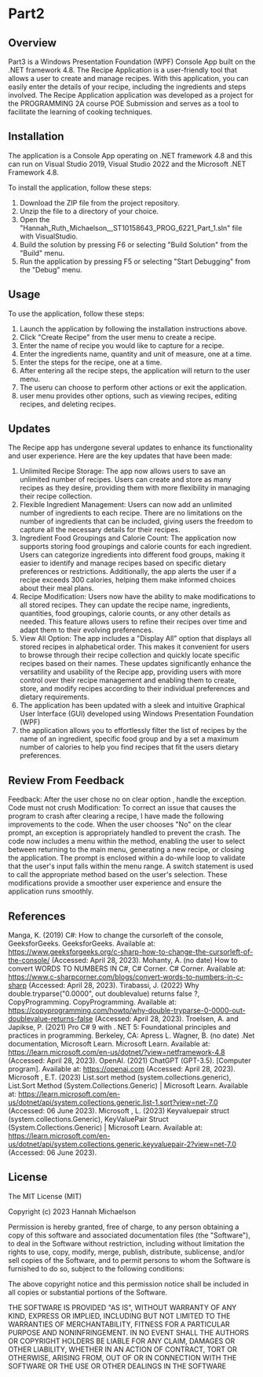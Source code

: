 # Part2

## Overview

Part3 is a Windows Presentation Foundation (WPF) Console App built on the .NET framework 4.8.
The Recipe Application is a user-friendly tool that allows a user to create and manage recipes.
With this application, you can easily enter the details of your recipe, including the ingredients and steps involved. 
The Recipe Application application was developed as a project for the PROGRAMMING 2A course POE Submission and serves 
as a tool to facilitate the learning of cooking techniques. 

## Installation
The application is a Console App operating on .NET framework 4.8 and this can 
run on Visual Studio 2019, Visual Studio 2022 and the Microsoft .NET Framework 4.8.

To install the application, follow these steps:

1. Download the ZIP file from the project repository.
2. Unzip the file to a directory of your choice.
3. Open the "Hannah_Ruth_Michaelson__ST10158643_PROG_6221_Part_1.sln" file with VisualStudio.
4. Build the solution by pressing F6 or selecting "Build Solution" from the "Build" menu.
5. Run the application by pressing F5 or selecting "Start Debugging" from the "Debug" menu.

## Usage

To use the application, follow these steps:

1. Launch the application by following the installation instructions above.
2. Click "Create Recipe" from the user menu to create a recipe.
3. Enter the name of recipe you would like to capture for a recipe.
4. Enter the ingredients name, quantity and unit of measure, one at a time.
5. Enter the steps for the recipe, one at a time.
6. After entering all the recipe steps, the application will return to the user menu.
7. The useru can choose to perform other actions or exit the application.
8. user menu provides other options, such as viewing recipes, editing recipes, and deleting recipes.

## Updates 
The Recipe app has undergone several updates to enhance its functionality and user experience. Here are the key updates that have been made:

1. Unlimited Recipe Storage: The app now allows users to save an unlimited number of recipes. Users can create and store as many recipes as they desire, providing them with more flexibility in managing their recipe collection.
2. Flexible Ingredient Management: Users can now add an unlimited number of ingredients to each recipe. There are no limitations on the number of ingredients that can be included, giving users the freedom to capture all the necessary details for their recipes.
3. Ingredient Food Groupings and Calorie Count: The application now supports storing food groupings and calorie counts for each ingredient. Users can categorize ingredients into different food groups, making it easier to identify and manage recipes based on specific dietary preferences or restrictions. Additionally, the app alerts the user if a recipe exceeds 300 calories, helping them make informed choices about their meal plans.
4. Recipe Modification: Users now have the ability to make modifications to all stored recipes. They can update the recipe name, ingredients, quantities, food groupings, calorie counts, or any other details as needed. This feature allows users to refine their recipes over time and adapt them to their evolving preferences.
5. View All Option: The app includes a "Display All" option that displays all stored recipes in alphabetical order. This makes it convenient for users to browse through their recipe collection and quickly locate specific recipes based on their names.
These updates significantly enhance the versatility and usability of the Recipe app, providing users with more control over their recipe management and enabling them to create, store, and modify recipes according to their individual preferences and dietary requirements.
6. The application has been updated with a sleek and intuitive Graphical User Interface (GUI) developed using Windows Presentation Foundation (WPF)
7.  the application allows you to effortlessly filter the list of recipes by the name of an ingredient, specific food group and by a set a maximum number of calories to help you find recipes that fit the users dietary preferences.

## Review From Feedback
Feedback: After the user chose no on clear option , handle the exception. Code must not crush
Modification: To correct an issue that causes the program to crash after clearing a recipe, I have made the following improvements to the code. When the user chooses "No" on the clear prompt, an exception is appropriately handled to prevent the crash. The code now includes a menu within the method, enabling the user to select between returning to the main menu, generating a new recipe, or closing the application. The prompt is enclosed within a do-while loop to validate that the user's input falls within the menu range. A switch statement is used to call the appropriate method based on the user's selection. These modifications provide a smoother user experience and ensure the application runs smoothly.

## References
Manga, K. (2019) C#: How to change the cursorleft of the console, GeeksforGeeks. GeeksforGeeks. Available at: https://www.geeksforgeeks.org/c-sharp-how-to-change-the-cursorleft-of-the-console/ (Accessed: April 28, 2023). 
Mohanty, A. (no date) How to convert WORDS TO NUMBERS IN C#, C# Corner. C# Corner. Available at: https://www.c-sharpcorner.com/blogs/convert-words-to-numbers-in-c-sharp (Accessed: April 28, 2023). 
Tirabassi, J. (2022) Why double.tryparse("0.0000", out doublevalue) returns false ?, CopyProgramming. CopyProgramming. Available at: https://copyprogramming.com/howto/why-double-tryparse-0-0000-out-doublevalue-returns-false (Accessed: April 28, 2023). 
Troelsen, A. and Japikse, P. (2021) Pro C# 9 with . NET 5: Foundational principles and practices in programming. Berkeley, CA: Apress L. 
Wagner, B. (no date) .Net documentation, Microsoft Learn. Microsoft Learn. Available at: https://learn.microsoft.com/en-us/dotnet/?view=netframework-4.8 (Accessed: April 28, 2023). 
OpenAI. (2021) ChatGPT (GPT-3.5). [Computer program]. Available at: https://openai.com (Accessed: April 28, 2023).
Microsoft , E.T. (2023) List.sort method (system.collections.generic), List.Sort Method (System.Collections.Generic) | Microsoft Learn. Available at: https://learn.microsoft.com/en-us/dotnet/api/system.collections.generic.list-1.sort?view=net-7.0 (Accessed: 06 June 2023). 
Microsoft , L. (2023) Keyvaluepair struct (system.collections.Generic), KeyValuePair Struct (System.Collections.Generic) | Microsoft Learn. Available at: https://learn.microsoft.com/en-us/dotnet/api/system.collections.generic.keyvaluepair-2?view=net-7.0 (Accessed: 06 June 2023). 

## License
The MIT License (MIT)

Copyright (c) 2023 Hannah Michaelson

Permission is hereby granted, free of charge, to any person obtaining a copy of this software and associated documentation files (the "Software"), to deal in the Software without restriction, including without limitation the rights to use, copy, modify, merge, publish, distribute, sublicense, and/or sell copies of the Software, and to permit persons to whom the Software is furnished to do so, subject to the following conditions:

The above copyright notice and this permission notice shall be included in all copies or substantial portions of the Software.

THE SOFTWARE IS PROVIDED "AS IS", WITHOUT WARRANTY OF ANY KIND, EXPRESS OR IMPLIED, INCLUDING BUT NOT LIMITED TO THE WARRANTIES OF MERCHANTABILITY, FITNESS FOR A PARTICULAR PURPOSE AND NONINFRINGEMENT. IN NO EVENT SHALL THE AUTHORS OR COPYRIGHT HOLDERS BE LIABLE FOR ANY CLAIM, DAMAGES OR OTHER LIABILITY, WHETHER IN AN ACTION OF CONTRACT, TORT OR OTHERWISE, ARISING FROM, OUT OF OR IN CONNECTION WITH THE SOFTWARE OR THE USE OR OTHER DEALINGS IN THE SOFTWARE
